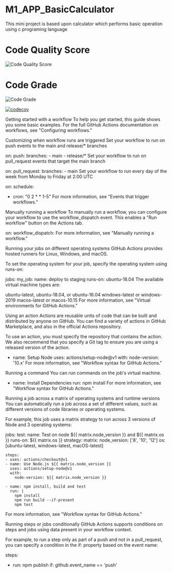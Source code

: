 # M1_APP_BasicCalculator

This mini project is based upon calculator which performs basic operation using c programing language



# Code Quality Score
![Code Quality Score](https://api.codiga.io/project/29852/score/svg)

# Code Grade
![Code Grade](https://api.codiga.io/project/29852/status/svg)

[![codecov](https://codecov.io/gh/adesh0146/M1_APP_BasicCalculator/branch/main/graph/badge.svg?token=LC0TVWLBSH)](https://codecov.io/gh/adesh0146/M1_APP_BasicCalculator)

Getting started with a workflow
To help you get started, this guide shows you some basic examples. For the full GitHub Actions documentation on workflows, see "Configuring workflows."

Customizing when workflow runs are triggered
Set your workflow to run on push events to the main and release/* branches

on:
  push:
    branches:
    - main
    - release/*
Set your workflow to run on pull_request events that target the main branch

on:
  pull_request:
    branches:
    - main
Set your workflow to run every day of the week from Monday to Friday at 2:00 UTC

on:
  schedule:
  - cron: "0 2 * * 1-5"
For more information, see "Events that trigger workflows."

Manually running a workflow
To manually run a workflow, you can configure your workflow to use the workflow_dispatch event. This enables a "Run workflow" button on the Actions tab.

on:
  workflow_dispatch:
For more information, see "Manually running a workflow."

Running your jobs on different operating systems
GitHub Actions provides hosted runners for Linux, Windows, and macOS.

To set the operating system for your job, specify the operating system using runs-on:

jobs:
  my_job:
    name: deploy to staging
    runs-on: ubuntu-18.04
The available virtual machine types are:

ubuntu-latest, ubuntu-18.04, or ubuntu-16.04
windows-latest or windows-2019
macos-latest or macos-10.15
For more information, see "Virtual environments for GitHub Actions."

Using an action
Actions are reusable units of code that can be built and distributed by anyone on GitHub. You can find a variety of actions in GitHub Marketplace, and also in the official Actions repository.

To use an action, you must specify the repository that contains the action. We also recommend that you specify a Git tag to ensure you are using a released version of the action.

- name: Setup Node
  uses: actions/setup-node@v1
  with:
    node-version: '10.x'
For more information, see "Workflow syntax for GitHub Actions."

Running a command
You can run commands on the job's virtual machine.

- name: Install Dependencies
  run: npm install
For more information, see "Workflow syntax for GitHub Actions."

Running a job across a matrix of operating systems and runtime versions
You can automatically run a job across a set of different values, such as different versions of code libraries or operating systems.

For example, this job uses a matrix strategy to run across 3 versions of Node and 3 operating systems:

jobs:
  test:
    name: Test on node ${{ matrix.node_version }} and ${{ matrix.os }}
    runs-on: ${{ matrix.os }}
    strategy:
      matrix:
        node_version: ['8', '10', '12']
        os: [ubuntu-latest, windows-latest, macOS-latest]

    steps:
    - uses: actions/checkout@v1
    - name: Use Node.js ${{ matrix.node_version }}
      uses: actions/setup-node@v1
      with:
        node-version: ${{ matrix.node_version }}

    - name: npm install, build and test
      run: |
        npm install
        npm run build --if-present
        npm test
For more information, see "Workflow syntax for GitHub Actions."

Running steps or jobs conditionally
GitHub Actions supports conditions on steps and jobs using data present in your workflow context.

For example, to run a step only as part of a push and not in a pull_request, you can specify a condition in the if: property based on the event name:

steps:
- run: npm publish
  if: github.event_name == 'push'
